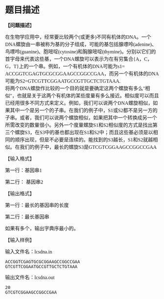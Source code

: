 # 题目描述


<p>
	<span style="font-family:宋体;"><b><span style="font-family:&#39;Microsoft YaHei&#39;;font-size:16px;">【</span><span style="font-family:&#39;Microsoft YaHei&#39;;font-size:16px;">问题描述</span></b><span style="font-family:&#39;Microsoft YaHei&#39;;font-size:16px;">】</span></span> 
</p>
<p>
	<span style="font-family:宋体;"></span><span style="font-family:&#39;Microsoft YaHei&#39;;font-size:16px;"> 在生物学应用中，经常要比较两个(或更多)不同有机体的DNA。一个DNA螺旋由一串被称为基的分子组成，可能的基包括腺嘌呤(adenine)、鸟嘌呤(guanine)、胞嘧啶(cytosine)和胸腺嘧啶(thymine)。分别以它们的首字母来代表这些基，一个DNA螺旋可以表示为在有穷集合{A，C，G，T}上的一个串。例如，一个有机体的DNA可能为s1= 
ACCGGTCGAGTGCGCGGAAGCCGGCCGAA，而另一个有机体的DNA可能为S2=GTCGTTCGGAATGCCGTTGCTCTGTAAA.</span><br/>
<span style="font-family:&#39;Microsoft YaHei&#39;;font-size:16px;"> 将两个DNA螺旋作比较的一个目的就是要确定这两个螺旋有多么&#34;相似&#34;，也就是关于这两个有机体的某些度量有多么接近。相似度可以而且已经用很多不同方式来定义。例如，我们可以说两个DNA螺旋相似，如果其中一个是另一个的子串。在我们的例子中，S1或S2都不是另一方的子串。或者，我们可以说两个螺旋相似，如果把其中一个转换成另一个所需改变的数量很小。另外一个度量螺旋S1和S2相似度的方式是找出第三个螺旋S3，在S3中的基也都出现在S1和S2中；而且这些基必须是以相同的顺序出现，但是不必要是连续的。能找到的S3越长，S1和S2就越相似。在我们的例子中，最长的螺旋S3是GTCGTCGGAAGCCGGCCGAA</span> 
</p>
<p>
	<span style="font-family:&#39;Microsoft YaHei&#39;;font-size:16px;">【输入格式】</span> 
</p>
<p>
	<span style="font-family:&#39;Microsoft YaHei&#39;;font-size:16px;">第一行：基因串1</span> 
</p>
<p>
	<span style="font-family:&#39;Microsoft YaHei&#39;;font-size:16px;">第二行： 基因串2</span> 
</p>
<p>
	<span></span><span style="font-family:&#39;Microsoft YaHei&#39;;font-size:16px;">【输出格式】</span> 
</p>
<p>
	<span style="font-family:&#39;Microsoft YaHei&#39;;font-size:16px;">第一行：最长的基因串的长度</span> 
</p>
<p>
	<span style="font-family:&#39;Microsoft YaHei&#39;;font-size:16px;">第二行：最长基因串</span> 
</p>
<p>
	<span style="font-family:&#39;Microsoft YaHei&#39;;font-size:16px;">如果有多个，输出字典序最小的。</span> 
</p>
<p>
	<span style="font-family:&#39;Microsoft YaHei&#39;;font-size:16px;">【输入样例】</span> 
</p>
<p>
	<span style="font-family:&#39;Microsoft YaHei&#39;;font-size:16px;">输入文件名：lcsdna</span><span style="font-family:&#39;Microsoft YaHei&#39;;font-size:16px;"><span style="font-family:&#39;Microsoft YaHei&#39;;font-size:16px;">.in</span></span> 
</p>
<pre>ACCGGTCGAGTGCGCGGAAGCCGGCCGAA
GTCGTTCGGAATGCCGTTGCTCTGTAAA
</pre>
<p>
	<span style="font-family:&#39;Microsoft YaHei&#39;;font-size:16px;">输出文件名：</span><span style="font-family:&#39;Microsoft YaHei&#39;;font-size:16px;"><span style="font-family:&#39;Microsoft YaHei&#39;;font-size:16px;">lcsdna.out</span></span> 
</p>
<pre>20
GTCGTCGGAAGCCGGCCGAA</pre>
